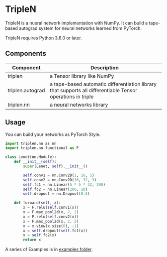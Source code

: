 # TripleN

TripleN is a nueral network implementation with NumPy. It can build a tape-based autograd system for neural networks learned from PyTorch. 

TripleN requires Python 3.6.0 or later.

## Components

| Component        | Description                                                  |
| ---------------- | ------------------------------------------------------------ |
| triplen          | a Tensor library like NumPy                                  |
| triplen.autograd | a tape-based automatic differentiation library that supports all differentiable Tensor operations in triple |
| triplen.nn       | a neural networks library                                    |

## Usage

You can build your networks as PyTorch Style.

```python
import triplen.nn as nn
import triplen.nn.functional as F

class Lenet(nn.Module):
    def __init__(self):
        super(Lenet, self).__init__()

        self.conv1 = nn.Conv2D(1, 16, 5)
        self.conv2 = nn.Conv2D(16, 32, 3)
        self.fc1 = nn.Linear(5 * 5 * 32, 200)
        self.fc2 = nn.Linear(200, 10)
        self.dropout = nn.Dropout(0.5)

    def forward(self, x):
        x = F.relu(self.conv1(x))
        x = F.max_pool2d(x, 2, 2)
        x = F.relu(self.conv2(x))
        x = F.max_pool2d(x, 2, 2)
        x = x.view(x.size(0), -1)
        x = self.dropout(self.fc1(x))
        x = self.fc2(x)
        return x

```

A series of Examples is in [examples folder](https://github.com/ThdLee/TripleN/tree/master/examples).

